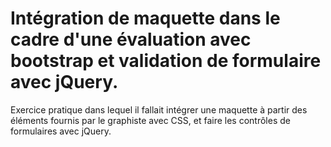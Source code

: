 # Intégration de maquette dans le cadre d'une évaluation avec bootstrap et validation de formulaire avec jQuery.

Exercice pratique dans lequel il fallait intégrer une maquette à partir des éléments fournis par le graphiste avec CSS, et faire les contrôles de formulaires avec jQuery.

